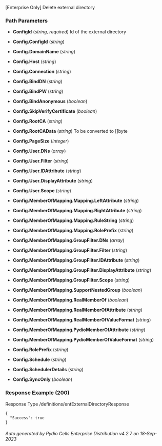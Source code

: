 






 
[Enterprise Only] Delete external directory  


### Path Parameters

 - **ConfigId** (_string, required_) Id of the external directory

 - **Config.ConfigId** (_string_) 

 - **Config.DomainName** (_string_) 

 - **Config.Host** (_string_) 

 - **Config.Connection** (_string_) 

 - **Config.BindDN** (_string_) 

 - **Config.BindPW** (_string_) 

 - **Config.BindAnonymous** (_boolean_) 

 - **Config.SkipVerifyCertificate** (_boolean_) 

 - **Config.RootCA** (_string_) 

 - **Config.RootCAData** (_string_) To be converted to []byte

 - **Config.PageSize** (_integer_) 

 - **Config.User.DNs** (_array_) 

 - **Config.User.Filter** (_string_) 

 - **Config.User.IDAttribute** (_string_) 

 - **Config.User.DisplayAttribute** (_string_) 

 - **Config.User.Scope** (_string_) 

 - **Config.MemberOfMapping.Mapping.LeftAttribute** (_string_) 

 - **Config.MemberOfMapping.Mapping.RightAttribute** (_string_) 

 - **Config.MemberOfMapping.Mapping.RuleString** (_string_) 

 - **Config.MemberOfMapping.Mapping.RolePrefix** (_string_) 

 - **Config.MemberOfMapping.GroupFilter.DNs** (_array_) 

 - **Config.MemberOfMapping.GroupFilter.Filter** (_string_) 

 - **Config.MemberOfMapping.GroupFilter.IDAttribute** (_string_) 

 - **Config.MemberOfMapping.GroupFilter.DisplayAttribute** (_string_) 

 - **Config.MemberOfMapping.GroupFilter.Scope** (_string_) 

 - **Config.MemberOfMapping.SupportNestedGroup** (_boolean_) 

 - **Config.MemberOfMapping.RealMemberOf** (_boolean_) 

 - **Config.MemberOfMapping.RealMemberOfAttribute** (_string_) 

 - **Config.MemberOfMapping.RealMemberOfValueFormat** (_string_) 

 - **Config.MemberOfMapping.PydioMemberOfAttribute** (_string_) 

 - **Config.MemberOfMapping.PydioMemberOfValueFormat** (_string_) 

 - **Config.RolePrefix** (_string_) 

 - **Config.Schedule** (_string_) 

 - **Config.SchedulerDetails** (_string_) 

 - **Config.SyncOnly** (_boolean_) 




### Response Example (200)
Response Type /definitions/entExternalDirectoryResponse

```
{
  "Success": true
}
```




###### Auto generated by Pydio Cells Enterprise Distribution v4.2.7 on 18-Sep-2023
